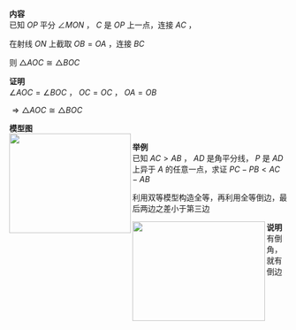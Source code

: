 **内容**  
已知 $OP$ 平分 $\angle MON$ ， $C$ 是 $OP$ 上一点，连接 $AC$ ，  
  
在射线 $ON$ 上截取 $OB=OA$ ，连接 $BC$  
  
则 $\triangle AOC\cong\triangle BOC$  
  
**证明**  
$\angle AOC=\angle BOC$ ， $OC=OC$ ， $OA=OB$  
  
$\Rightarrow\triangle AOC\cong\triangle BOC$  
  
**模型图**  
<img src="E:\Math\work_space\math\098 resources\双等模型.png" width="220px" height="180px" align="left"/>  
  
**举例**  
已知 $AC>AB$ ， $AD$ 是角平分线， $P$ 是 $AD$ 上异于 $A$ 的任意一点，求证 $PC-PB<AC-AB$  
  
利用双等模型构造全等，再利用全等倒边，最后两边之差小于第三边  
  
<img src="E:\Math\work_space\math\098 resources\双等模型-举例.png" width="240px" height="180px" align="left"/>  
  
**说明**  
有倒角，就有倒边  
